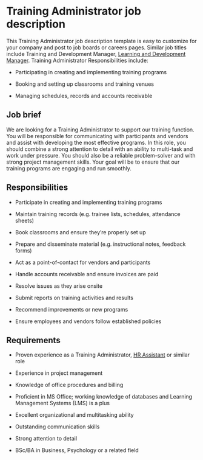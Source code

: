 # Training Administrator job description
This Training Administrator job description template is easy to customize for your company and post to job boards or careers pages. Similar job titles include Training and Development Manager, <a href="https://resources.workable.com/learning-development-manager-job-description">Learning and Development Manager</a>.
Training Administrator Responsibilities include:
* Participating in creating and implementing training programs

* Booking and setting up classrooms and training venues

* Managing schedules, records and accounts receivable


## Job brief

We are looking for a Training Administrator to support our training function. You will be responsible for communicating with participants and vendors and assist with developing the most effective programs.
In this role, you should combine a strong attention to detail with an ability to multi-task and work under pressure. You should also be a reliable problem-solver and with strong project management skills.
Your goal will be to ensure that our training programs are engaging and run smoothly.


## Responsibilities

* Participate in creating and implementing training programs

* Maintain training records (e.g. trainee lists, schedules, attendance sheets)

* Book classrooms and ensure they’re properly set up

* Prepare and disseminate material (e.g. instructional notes, feedback forms)

* Act as a point-of-contact for vendors and participants

* Handle accounts receivable and ensure invoices are paid

* Resolve issues as they arise onsite

* Submit reports on training activities and results

* Recommend improvements or new programs

* Ensure employees and vendors follow established policies


## Requirements

* Proven experience as a Training Administrator, <a href="https://resources.workable.com/hr-assistant-job-description" target="_blank">HR Assistant</a> or similar role

* Experience in project management

* Knowledge of office procedures and billing

* Proficient in MS Office; working knowledge of databases and Learning Management Systems (LMS) is a plus

* Excellent organizational and multitasking ability

* Outstanding communication skills

* Strong attention to detail

* BSc/BA in Business, Psychology or a related field
